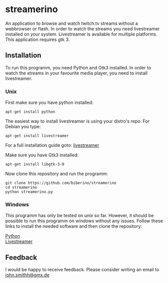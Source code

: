 # streamerino
An application to browse and watch twitch.tv streams without a webbrowser or flash. In order to watch the streams you need livestreamer installed on your system. Livestreamer is available for multiple platforms. This application requires gtk 3.

## Installation

To run this programm, you need Python and Gtk3 installed. In order to watch the
streams in your favourite media player, you need to install livestreamer.

### Unix

First make sure you have python installed:
```
apt-get install python
```

The easiest way to install livestreamer is using your distro's repo. For Debian you type:

```
apt-get install livestreamer
```

For a full installation guide goto:
[livestreamer](http://docs.livestreamer.io/install.html)


Make sure you have Gtk3 installed:
```
apt-get install libgtk-3-0
```


Now clone this repository and run the programm:
```
git clone https://github.com/biberino/streamerino
cd streamerino
python streamerino.py
```


### Windows

This programm has only be tested on unix so far. However, it should be possible
to run this programm on windows without any issues. Follow these links to
install the needed software and then clone the repository:


[Python](https://www.python.org/downloads/windows/)<br>
[Livestreamer](http://docs.livestreamer.io/install.html)<br>

## Feedback
I would be happy to receive feedback. Please consider writing an email to
john.smithh@gmx.de




